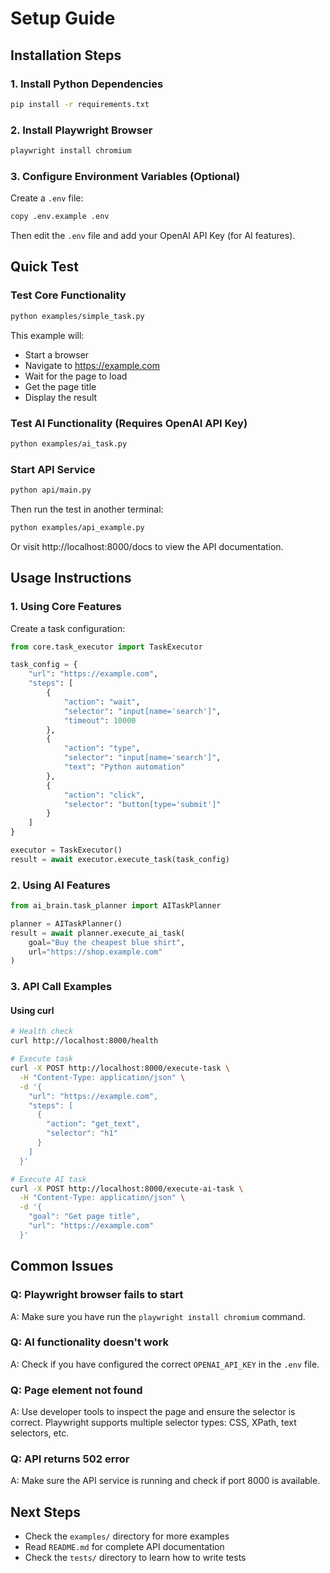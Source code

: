 # Setup Guide

## Installation Steps

### 1. Install Python Dependencies

```bash
pip install -r requirements.txt
```

### 2. Install Playwright Browser

```bash
playwright install chromium
```

### 3. Configure Environment Variables (Optional)

Create a `.env` file:

```bash
copy .env.example .env
```

Then edit the `.env` file and add your OpenAI API Key (for AI features).

## Quick Test

### Test Core Functionality

```bash
python examples/simple_task.py
```

This example will:
- Start a browser
- Navigate to https://example.com
- Wait for the page to load
- Get the page title
- Display the result

### Test AI Functionality (Requires OpenAI API Key)

```bash
python examples/ai_task.py
```

### Start API Service

```bash
python api/main.py
```

Then run the test in another terminal:

```bash
python examples/api_example.py
```

Or visit http://localhost:8000/docs to view the API documentation.

## Usage Instructions

### 1. Using Core Features

Create a task configuration:

```python
from core.task_executor import TaskExecutor

task_config = {
    "url": "https://example.com",
    "steps": [
        {
            "action": "wait",
            "selector": "input[name='search']",
            "timeout": 10000
        },
        {
            "action": "type",
            "selector": "input[name='search']",
            "text": "Python automation"
        },
        {
            "action": "click",
            "selector": "button[type='submit']"
        }
    ]
}

executor = TaskExecutor()
result = await executor.execute_task(task_config)
```

### 2. Using AI Features

```python
from ai_brain.task_planner import AITaskPlanner

planner = AITaskPlanner()
result = await planner.execute_ai_task(
    goal="Buy the cheapest blue shirt",
    url="https://shop.example.com"
)
```

### 3. API Call Examples

#### Using curl

```bash
# Health check
curl http://localhost:8000/health

# Execute task
curl -X POST http://localhost:8000/execute-task \
  -H "Content-Type: application/json" \
  -d '{
    "url": "https://example.com",
    "steps": [
      {
        "action": "get_text",
        "selector": "h1"
      }
    ]
  }'

# Execute AI task
curl -X POST http://localhost:8000/execute-ai-task \
  -H "Content-Type: application/json" \
  -d '{
    "goal": "Get page title",
    "url": "https://example.com"
  }'
```

## Common Issues

### Q: Playwright browser fails to start

A: Make sure you have run the `playwright install chromium` command.

### Q: AI functionality doesn't work

A: Check if you have configured the correct `OPENAI_API_KEY` in the `.env` file.

### Q: Page element not found

A: Use developer tools to inspect the page and ensure the selector is correct. Playwright supports multiple selector types: CSS, XPath, text selectors, etc.

### Q: API returns 502 error

A: Make sure the API service is running and check if port 8000 is available.

## Next Steps

- Check the `examples/` directory for more examples
- Read `README.md` for complete API documentation
- Check the `tests/` directory to learn how to write tests
